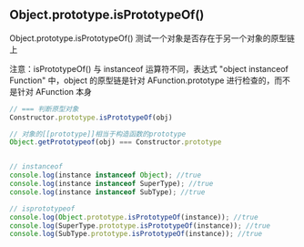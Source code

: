 
## Object.prototype.isPrototypeOf()
Object.prototype.isPrototypeOf() 测试一个对象是否存在于另一个对象的原型链上

注意：isPrototypeOf() 与 instanceof 运算符不同，表达式 "object instanceof Function" 中，object 的原型链是针对 AFunction.prototype 进行检查的，而不是针对 AFunction 本身
```js
// === 判断原型对象
Constructor.prototype.isPrototypeOf(obj)

// 对象的[[prototype]]相当于构造函数的prototype
Object.getPrototypeof(obj) === Constructor.prototype


// instanceof
console.log(instance instanceof Object); //true
console.log(instance instanceof SuperType); //true
console.log(instance instanceof SubType); //true 

// isprototypeof
console.log(Object.prototype.isPrototypeOf(instance)); //true
console.log(SuperType.prototype.isPrototypeOf(instance)); //true
console.log(SubType.prototype.isPrototypeOf(instance)); //true 
```